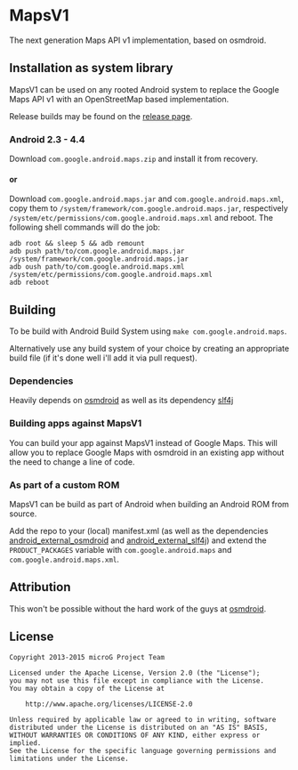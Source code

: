 MapsV1
======
The next generation Maps API v1 implementation, based on osmdroid.

Installation as system library
------------------------------
MapsV1 can be used on any rooted Android system to replace the Google Maps API v1 with an OpenStreetMap based implementation.

Release builds may be found on the [release page](https://github.com/microg/android_frameworks_mapsv1/releases).

### Android 2.3 - 4.4
Download `com.google.android.maps.zip` and install it from recovery.

#### or

Download `com.google.android.maps.jar` and `com.google.android.maps.xml`, copy them to `/system/framework/com.google.android.maps.jar`, respectively `/system/etc/permissions/com.google.android.maps.xml` 
and reboot. The following shell commands will do the job:

	adb root && sleep 5 && adb remount
	adb push path/to/com.google.android.maps.jar /system/framework/com.google.android.maps.jar
	adb oush path/to/com.google.android.maps.xml /system/etc/permissions/com.google.android.maps.xml
	adb reboot

Building
--------
To be build with Android Build System using `make com.google.android.maps`.

Alternatively use any build system of your choice by creating an appropriate build file (if it's done well i'll add it via pull request).

### Dependencies
Heavily depends on [osmdroid](https://github.com/osmdroid/osmdroid) as well as its dependency [slf4j](https://github.com/qos-ch/slf4j)

### Building apps against MapsV1
You can build your app against MapsV1 instead of Google Maps.
This will allow you to replace Google Maps with osmdroid in an existing app without the need to change a line of code.

### As part of a custom ROM
MapsV1 can be build as part of Android when building an Android ROM from source.

Add the repo to your (local) manifest.xml (as well as the dependencies [android_external_osmdroid](https://github.com/microg/android_external_osmdroid) and 
[android_external_slf4j](https://github.com/microg/android_external_slf4j)) and extend the `PRODUCT_PACKAGES` variable with `com.google.android.maps` and `com.google.android.maps.xml`.

Attribution
-----------
This won't be possible without the hard work of the guys at [osmdroid](https://github.com/osmdroid).

License
-------
    Copyright 2013-2015 microG Project Team

    Licensed under the Apache License, Version 2.0 (the "License");
    you may not use this file except in compliance with the License.
    You may obtain a copy of the License at

        http://www.apache.org/licenses/LICENSE-2.0

    Unless required by applicable law or agreed to in writing, software
    distributed under the License is distributed on an "AS IS" BASIS,
    WITHOUT WARRANTIES OR CONDITIONS OF ANY KIND, either express or implied.
    See the License for the specific language governing permissions and
    limitations under the License.

